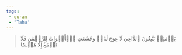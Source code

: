 ```yaml
---
tags: 
 - quran 
 - "Taha"
---
```


> يَوۡمَئِذٖ يَتَّبِعُونَ ٱلدَّاعِيَ لَا عِوَجَ لَهُۥۖ وَخَشَعَتِ ٱلۡأَصۡوَاتُ لِلرَّحۡمَٰنِ فَلَا تَسۡمَعُ إِلَّا هَمۡسٗا
